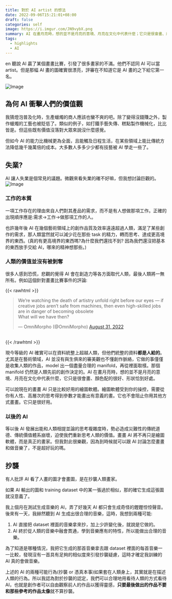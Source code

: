 ```yaml
---
title: 對於 AI artist 的想法
date: 2022-09-06T15:21:01+08:00
draft: false
categories: self
image: https://i.imgur.com/JN9vybX.png
summary: AI 在畫月亮時，想的並不是月亮的意境、月亮在文化中代表什麼；它只是很會畫、顏色配的很好、形狀恰到好處。
tags:
  - highlights
  - AI
---
```

en
聽說 AI 贏了某個畫畫比賽，引發了很多畫家的不滿。他們不認同 AI 可以當 artist。但是那幅 AI 畫的圖確實很漂亮，評審在不知道它是 AI 畫的之下給它第一名。

![Image](https://i.imgur.com/tUOpAAx.png#centers)

## 為何 AI 衝擊人們的價值觀

我猜燈泡普及化時，生產蠟燭的商人應該也蠻不爽的吧。除了變得沒錢賺之外，製作蠟燭的工藝也被貶低了。類似的例子，如打鐵手藝失傳、糕點製作機械化，比比皆是。但這些既有價值沒落對大眾來說沒什麼感覺。

但如今 AI 的能力比機械更為全面，且能觸及日程生活，在某些領域上能比傳統方法降低幾千幾萬倍的成本。大多數人多多少少都有技藝被 AI 學走一些了。

## 失業?

AI 讓人失業是個常見的議題。微觀來看失業的確不好嘛，但我想討論巨觀的。
![Image](https://i.imgur.com/cWjhmnZ.png)

### 工作的本質

一項工作存在的理由來自人們對其產品的需求，而不是有人想做那項工作。正確的出現順序應是:需求->工作->做那項工作的人。

也許幾年後 AI 在幾個藝術領域上的創作品質及效率遠遠超過人類，滿足了某些創作的需求，那人類當然就可以減少花在那些 task 的精力，轉而思考、達成更高境界的東西。(真的有更高境界的東西嗎?為什麼我們還找不到? 因為我們還沒把基本的東西放手交給 AI，哪來的精神想那些。)

### 人類的價值並沒有被剝奪

很多人感到恐慌，悲觀的覺得 AI 會在創造力等各方面取代人類，最後人類將一無所有。例如這個針對畫畫比賽事件的評論:

{{< rawhtml >}}
<blockquote class="twitter-tweet" data-conversation="none" data-theme="dark"><p lang="en" dir="ltr">We’re watching the death of artistry unfold right before our eyes — if creative jobs aren’t safe from machines, then even high-skilled jobs are in danger of becoming obsolete<br>What will we have then?</p>&mdash; OmniMorpho (@OmniMorpho) <a href="https://twitter.com/OmniMorpho/status/1564782875072872450?ref_src=twsrc%5Etfw">August 31, 2022</a></blockquote> <script async src="https://platform.twitter.com/widgets.js" charset="utf-8"></script>
<br>
{{< /rawhtml >}}

現今等級的 AI 確實可以在資料統整上超越人類，但他們統整的資料**都是人給的**。尤其是在藝術領域，AI 並沒有與生俱來的審美觀也不懂創作脈絡，它做的事僅僅是收集人類的作品，model 出一個盡量合理的 manifold，再從裡面取樣。那個 manifold 仍然是人類先前的創作決定的。AI 在畫月亮時，想的並不是月亮的意境、月亮在文化中代表什麼，它只是很會畫、顏色配的很好、形狀恰到好處。

可以說現在的畫畫 AI 只是比較好用的繪圖軟體。繪圖軟體受到你的操控，需要從你有人性、高層次的思考得到參數才能畫出有意義的畫。它也不會阻止你用其他方式畫畫。它只是很好用。

### 以後的 AI

等以後 AI 發展出能和人類相提並論的思考複雜度時，勢必造成災難性的傳統道德、傳統價值體系崩壞，迫使我們重新思考人類的價值。畫畫 AI 將不再只是繪圖軟體，而是真正的畫家。但我對此很樂觀，因為到時候就可以跟 AI 討論怎麼畫畫和做音樂了，不是超好玩的嗎。

## 抄襲

有人批評 AI 看了人畫的圖才會畫圖，是在抄襲人類畫家。

如果 AI 輸出的圖和 training dataset 中的某一張過於相似，那的確它生成這張圖就沒意義了。

我上個月在測試生成音樂的 AI，弄了好幾天 AI 都只會生成奇怪的鏗鏗悾悾聲音。後來有一天，我赫然聽到 AI 生成出很合理的音樂，這時，我想到兩種可能:

1. AI 直接把 dataset 裡面的音樂拿來抄，加上少許變化後，就說是它做的。
2. AI 終於從人類的音樂中融會貫通，學到音樂應有的特性，所以能做出合理的音樂。

為了知道是哪種情況，我把它生成的那首音樂拿去跟 dataset 裡面的每首音樂一一比較，發現沒有一首具有足夠的相似度來引發抄襲疑慮，這時才確定我訓練的 AI 真的會做音樂。

上述的 AI 的兩種可能行為(抄襲 or 憑真本事)如果套在人類身上，其實就是在描述人類的行為。所以我認為對於抄襲的認定，我們可以合理地用看待人類的方式看待 AI，也就是創作者可以自由觀察前人的作品以獲得靈感，**只要最後做出的作品不要和那些參考的作品太像**就不算抄襲。

